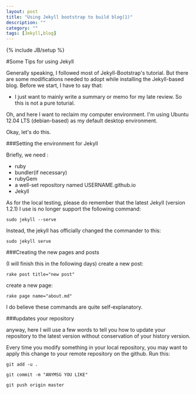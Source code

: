 ```yaml
---
layout: post
title: "Using Jekyll bootstrap to build blog(1)"
description: ""
category: ""
tags: [Jekyll,blog]
---
```

{% include JB/setup %}

#Some Tips for using Jekyll

Generally speaking, I followed most of Jekyll-Bootstrap's tutorial. But there are some modifications needed to adopt while installing the Jekyll-based blog.
Before we start, I have to say that:

+ I just want to mainly write a summary or memo for my late review. So this is not a pure toturial.

Oh, and here I want to reclaim my computer environment. I'm using Ubuntu 12.04 LTS (debian-based) as my default desktop environment.

Okay, let's do this.

###Setting the environment for Jekyll

Briefly, we need :
+ ruby
+ bundler(if necessary)
+ rubyGem
+ a well-set repository named USERNAME.github.io
+ Jekyll

As for the local testing, please do remember that the latest Jekyll (version 1.2.1) I use is no longer support the following command:

    sudo jekyll --serve

Instead, the jekyll has officially changed the commander to this:

    sudo jekyll serve

###Creating the new pages and posts

   (I will finish this in the following days)
create a new post:

    rake post title="new post"

create a new page:

    rake page name="about.md"
I do believe these commands are quite self-explanatory.
   

###updates your repository

anyway, here I will use a few words to tell you how to update your repository to the latest version without conservation of your history version.

Every time you modify something in your local repository, you may want to apply this change to your remote repository on the github. Run this:

    git add -u .

    git commit -m "ANYMSG YOU LIKE"

    git push origin master

